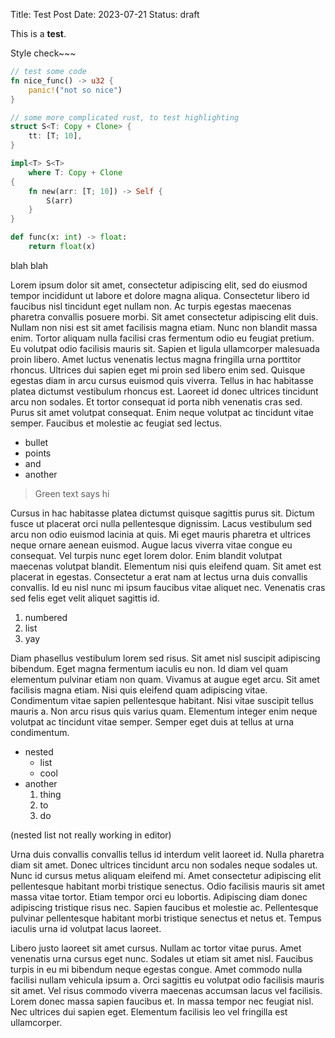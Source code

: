 Title: Test Post
Date: 2023-07-21
Status: draft

This is a **test**.

Style check~~~

```rust
// test some code
fn nice_func() -> u32 {
    panic!("not so nice")
}
```

```rust
// some more complicated rust, to test highlighting
struct S<T: Copy + Clone> {
    tt: [T; 10],
}

impl<T> S<T>
    where T: Copy + Clone
{
    fn new(arr: [T; 10]) -> Self {
        S(arr)
    }
}
```

```python
def func(x: int) -> float:
    return float(x)
```

blah blah

Lorem ipsum dolor sit amet, consectetur adipiscing elit, sed do eiusmod tempor incididunt ut labore et dolore magna aliqua. Consectetur libero id faucibus nisl tincidunt eget nullam non. Ac turpis egestas maecenas pharetra convallis posuere morbi. Sit amet consectetur adipiscing elit duis. Nullam non nisi est sit amet facilisis magna etiam. Nunc non blandit massa enim. Tortor aliquam nulla facilisi cras fermentum odio eu feugiat pretium. Eu volutpat odio facilisis mauris sit. Sapien et ligula ullamcorper malesuada proin libero. Amet luctus venenatis lectus magna fringilla urna porttitor rhoncus. Ultrices dui sapien eget mi proin sed libero enim sed. Quisque egestas diam in arcu cursus euismod quis viverra. Tellus in hac habitasse platea dictumst vestibulum rhoncus est. Laoreet id donec ultrices tincidunt arcu non sodales. Et tortor consequat id porta nibh venenatis cras sed. Purus sit amet volutpat consequat. Enim neque volutpat ac tincidunt vitae semper. Faucibus et molestie ac feugiat sed lectus.

- bullet
- points
- and
- another

> Green text says hi

Cursus in hac habitasse platea dictumst quisque sagittis purus sit. Dictum fusce ut placerat orci nulla pellentesque dignissim. Lacus vestibulum sed arcu non odio euismod lacinia at quis. Mi eget mauris pharetra et ultrices neque ornare aenean euismod. Augue lacus viverra vitae congue eu consequat. Vel turpis nunc eget lorem dolor. Enim blandit volutpat maecenas volutpat blandit. Elementum nisi quis eleifend quam. Sit amet est placerat in egestas. Consectetur a erat nam at lectus urna duis convallis convallis. Id eu nisl nunc mi ipsum faucibus vitae aliquet nec. Venenatis cras sed felis eget velit aliquet sagittis id.

1. numbered
2. list
3. yay

Diam phasellus vestibulum lorem sed risus. Sit amet nisl suscipit adipiscing bibendum. Eget magna fermentum iaculis eu non. Id diam vel quam elementum pulvinar etiam non quam. Vivamus at augue eget arcu. Sit amet facilisis magna etiam. Nisi quis eleifend quam adipiscing vitae. Condimentum vitae sapien pellentesque habitant. Nisi vitae suscipit tellus mauris a. Non arcu risus quis varius quam. Elementum integer enim neque volutpat ac tincidunt vitae semper. Semper eget duis at tellus at urna condimentum.

- nested
    - list
    - cool
- another
    1. thing 
    2. to
    3. do

(nested list not really working in editor)

Urna duis convallis convallis tellus id interdum velit laoreet id. Nulla pharetra diam sit amet. Donec ultrices tincidunt arcu non sodales neque sodales ut. Nunc id cursus metus aliquam eleifend mi. Amet consectetur adipiscing elit pellentesque habitant morbi tristique senectus. Odio facilisis mauris sit amet massa vitae tortor. Etiam tempor orci eu lobortis. Adipiscing diam donec adipiscing tristique risus nec. Sapien faucibus et molestie ac. Pellentesque pulvinar pellentesque habitant morbi tristique senectus et netus et. Tempus iaculis urna id volutpat lacus laoreet.

Libero justo laoreet sit amet cursus. Nullam ac tortor vitae purus. Amet venenatis urna cursus eget nunc. Sodales ut etiam sit amet nisl. Faucibus turpis in eu mi bibendum neque egestas congue. Amet commodo nulla facilisi nullam vehicula ipsum a. Orci sagittis eu volutpat odio facilisis mauris sit amet. Vel risus commodo viverra maecenas accumsan lacus vel facilisis. Lorem donec massa sapien faucibus et. In massa tempor nec feugiat nisl. Nec ultrices dui sapien eget. Elementum facilisis leo vel fringilla est ullamcorper.
